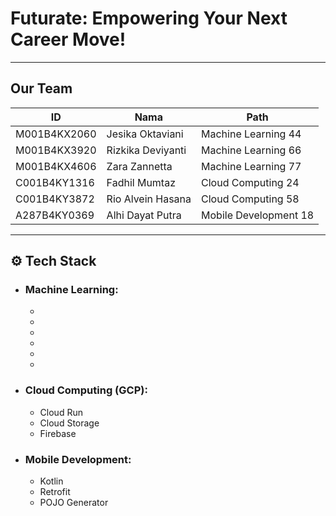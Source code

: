 # Futurate: Empowering Your Next Career Move!

---

## Our Team

| ID             | Nama                  | Path   |
|-----------------|-----------------------|--------|
| M001B4KX2060   | Jesika Oktaviani      | Machine Learning 44     |
| M001B4KX3920   | Rizkika Deviyanti     | Machine Learning 66     |
| M001B4KX4606   | Zara Zannetta         | Machine Learning 77     |
| C001B4KY1316   | Fadhil Mumtaz         | Cloud Computing 24     |
| C001B4KY3872   | Rio Alvein Hasana     | Cloud Computing 58     |
| A287B4KY0369   | Alhi Dayat Putra      | Mobile Development 18     |

---

## ⚙️ Tech Stack
- ### Machine Learning:
  - 
  - 
  - 
  - 
  - 
  - 
- ### Cloud Computing (GCP):
  - Cloud Run
  - Cloud Storage
  - Firebase
- ### Mobile Development:
  - Kotlin
  - Retrofit
  - POJO Generator
